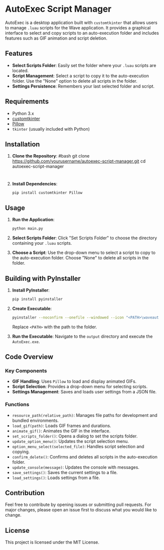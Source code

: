 # AutoExec Script Manager

AutoExec is a desktop application built with `customtkinter` that allows users to manage `.luau` scripts for the Wave application. It provides a graphical interface to select and copy scripts to an auto-execution folder and includes features such as GIF animation and script deletion.

## Features

- **Select Scripts Folder**: Easily set the folder where your `.luau` scripts are located.
- **Script Management**: Select a script to copy it to the auto-execution folder. Use the "None" option to delete all scripts in the folder.
- **Settings Persistence**: Remembers your last selected folder and script.

## Requirements

- Python 3.x
- [customtkinter](https://github.com/TomSchimansky/CustomTkinter)
- [Pillow](https://python-pillow.org/)
- `tkinter` (usually included with Python)

## Installation

1. **Clone the Repository**:
   #bash
   git clone https://github.com/yourusername/autoexec-script-manager.git
   cd autoexec-script-manager
   #

2. **Install Dependencies**:
   ```bash
   pip install customtkinter Pillow
   ```

## Usage

1. **Run the Application**:
   ```bash
   python main.py
   ```

2. **Select Scripts Folder**: Click "Set Scripts Folder" to choose the directory containing your `.luau` scripts.

3. **Choose a Script**: Use the drop-down menu to select a script to copy to the auto-execution folder. Choose "None" to delete all scripts in the folder.

## Building with PyInstaller

1. **Install PyInstaller**:
   ```bash
   pip install pyinstaller
   ```

2. **Create Executable**:
   ```bash
   pyinstaller --noconfirm --onefile --windowed --icon "<PATH>\waveautoexec\icon.ico" --add-data "<PATH>\waveautoexec\Assets;Assets/"  "<PATH>\waveautoexec\autoexec.py"
   ```
   Replace `<PATH>` with the path to the folder.

3. **Run the Executable**:
   Navigate to the `output` directory and execute the `AutoExec.exe`.

## Code Overview

### Key Components

- **GIF Handling**: Uses `Pillow` to load and display animated GIFs.
- **Script Selection**: Provides a drop-down menu for selecting scripts.
- **Settings Management**: Saves and loads user settings from a JSON file.

### Functions

- `resource_path(relative_path)`: Manages file paths for development and bundled environments.
- `load_gif(path)`: Loads GIF frames and durations.
- `animate_gif()`: Animates the GIF in the interface.
- `set_scripts_folder()`: Opens a dialog to set the scripts folder.
- `update_option_menu()`: Updates the script selection menu.
- `option_menu_select(selected_file)`: Handles script selection and copying.
- `confirm_delete()`: Confirms and deletes all scripts in the auto-execution folder.
- `update_console(message)`: Updates the console with messages.
- `save_settings()`: Saves the current settings to a file.
- `load_settings()`: Loads settings from a file.

## Contribution

Feel free to contribute by opening issues or submitting pull requests. For major changes, please open an issue first to discuss what you would like to change.

## License

This project is licensed under the MIT License.
